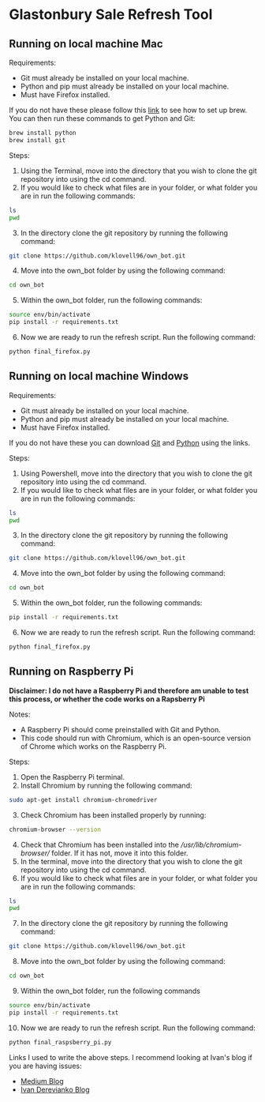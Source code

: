# Glastonbury Sale Refresh Tool

## Running on local machine Mac

Requirements:
* Git must already be installed on your local machine. 
* Python and pip must already be installed on your local machine. 
* Must have Firefox installed.

If you do not have these please follow this [link](https://brew.sh/) to see how to set up brew. You can then run these commands to get Python and Git:
```bash
brew install python
brew install git
```

Steps:
1. Using the Terminal, move into the directory that you wish to clone the git repository into using the cd command. 
2. If you would like to check what files are in your folder, or what folder you are in run the following commands:
```bash
ls
pwd
```
3. In the directory clone the git repository by running the following command:
```bash
git clone https://github.com/klovell96/own_bot.git
```
4. Move into the own_bot folder by using the following command:
```bash
cd own_bot
```
5. Within the own_bot folder, run the following commands: 
```bash
source env/bin/activate
pip install -r requirements.txt
```
6. Now we are ready to run the refresh script. Run the following command:
```bash
python final_firefox.py
```

## Running on local machine Windows

Requirements:
* Git must already be installed on your local machine. 
* Python and pip must already be installed on your local machine. 
* Must have Firefox installed.

If you do not have these you can download [Git](https://git-scm.com/download/win) and [Python](https://www.python.org/downloads/) using the links. 

Steps:
1. Using Powershell, move into the directory that you wish to clone the git repository into using the cd command. 
2. If you would like to check what files are in your folder, or what folder you are in run the following commands:
```bash
ls
pwd
```
3. In the directory clone the git repository by running the following command:
```bash
git clone https://github.com/klovell96/own_bot.git
```
4. Move into the own_bot folder by using the following command:
```bash
cd own_bot
```
5. Within the own_bot folder, run the following commands: 
```bash
pip install -r requirements.txt
```
6. Now we are ready to run the refresh script. Run the following command:
```bash
python final_firefox.py
```

## Running on Raspberry Pi
**Disclaimer: I do not have a Raspberry Pi and therefore am unable to test this process, or whether the code works on a Rapsberry Pi**

Notes:
* A Raspberry Pi should come preinstalled with Git and Python. 
* This code should run with Chromium, which is an open-source version of Chrome which works on the Raspberry Pi. 

Steps:
1. Open the Raspberry Pi terminal.
2. Install Chromium by running the following command:
```bash
sudo apt-get install chromium-chromedriver
```
3. Check Chromium has been installed properly by running:
```bash
chromium-browser --version
```
4. Check that Chromium has been installed into the _/usr/lib/chromium-browser/_ folder. If it has not, move it into this folder.
5. In the terminal, move into the directory that you wish to clone the git repository into using the cd command.
6. If you would like to check what files are in your folder, or what folder you are in run the following commands:
```bash
ls
pwd
```
7. In the directory clone the git repository by running the following command:
```bash
git clone https://github.com/klovell96/own_bot.git
```
8. Move into the own_bot folder by using the following command:
```bash
cd own_bot
```
9. Within the own_bot folder, run the following commands 
```bash
source env/bin/activate
pip install -r requirements.txt
```
10. Now we are ready to run the refresh script. Run the following command:
```bash
python final_raspsberry_pi.py
```


Links I used to write the above steps. I recommend looking at Ivan's blog if you are having issues:
* [Medium Blog](https://patrikmojzis.medium.com/how-to-run-selenium-using-python-on-raspberry-pi-d3fe058f011)
* [Ivan Derevianko Blog](https://ivanderevianko.com/2020/01/selenium-chromedriver-for-raspberrypi)
